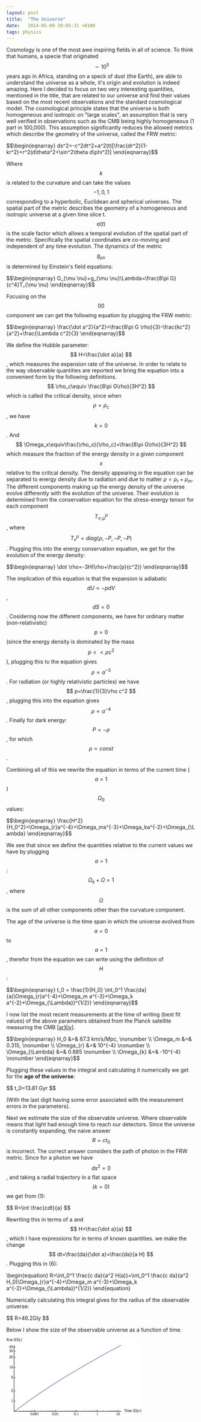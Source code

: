 ```yaml
---
layout: post
title:  "The Universe"
date:   2014-05-09 20:05:31 +0100
tags: physics
---
```


Cosmology is one of the most awe inspiring fields in all of science. To think that humans, a specie that originated $$ \sim 10^5 $$ years ago 
in Africa, standing on a speck of dust (the Earth), are able to understand the universe as a whole, it's origin and evolution is indeed amazing. Here I decided to focus on two very interesting quantities, mentioned in the title, 
that are related to our universe and find their values based on the most recent observations and the standard cosmological model. 
The cosmological principle states that the universe is both homogeneous and isotropic on "large scales", an assumption that is very well verified in observations such as the CMB being highly homogeneous (1 part in 100,000).
This assumption significantly reduces the allowed metrics which describe the geometry of the universe, called the FRW metric:

\$$\begin{eqnarray} 
ds^2=-c^2dt^2+a^2(t)[\frac{dr^2}{1-kr^2}+r^2(d\theta^2+\sin^2\theta d\phi^2)]
\end{eqnarray}$$

Where $$ k $$ is related to the curvature and can take the values $$ -1,0,1 $$ corresponding to a hyperbolic, Euclidean and spherical universes.
The spatial part of the metric describes the geometry of a homogeneous and isotropic universe at a given time slice t.
$$ a(t) $$ is the scale factor which allows a temporal evolution of the spatial part of the metric. Specifically the spatial coordinates are 
co-moving and independent of any time evolution.
The dynamics of the metric $$ g_{\mu \nu} $$ is determined by Einstein's field equations:

\$$\begin{eqnarray} 
G_{\mu \nu}+g_{\mu \nu}\Lambda=\frac{8\pi G}{c^4}T_{\mu \nu}
\end{eqnarray}$$

Focusing on the $$ 00 $$ component we can get the following equation by plugging the FRW metric:

\$$\begin{eqnarray} 
\frac{\dot a^2}{a^2}=\frac{8\pi G \rho}{3}-\frac{kc^2}{a^2}+\frac{\Lambda c^2}{3}
\end{eqnarray}$$

We define the Hubble parameter: $$ H=\frac{\dot a}{a} $$, which measures the expansion rate of the universe.
In order to relate to the way observable quantities are reported we bring the equation into a convenient form by the following definitions.
$$ \rho_c\equiv \frac{8\pi G\rho}{3H^2} $$ which is called the critical density, since when $$ \rho=\rho_c $$, we have $$ k=0 $$.
And $$ \Omega_x\equiv\frac{\rho_x}{\rho_c}=\frac{8\pi G\rho}{3H^2} $$ which measure the fraction of the energy density in a given component $$ x $$ relative to the critical density.
The density appearing in the equation can be separated to energy density due to radiation and due to matter $\rho=\rho_r+\rho_m$.
The different components making up the energy density of the universe evolve differently with the evolution of the universe.
Their evolution is determined from the conservation equation for the stress-energy tensor for each component $$ T^{\mu}_{\nu;\mu} $$, where $$ T^{\mu}_{\nu}=diag(\rho,-P,-P,-P) $$.
Plugging this into the energy conservation equation, we get for the evolution of the energy density:

\$$\begin{eqnarray}
\dot \rho=-3H(\rho+\frac{p}{c^2})
\end{eqnarray}$$

The implication of this equation is that the expansion is adiabatic $$ dU=-pdV $$ , $$ dS=0 $$.
Cosidering now the different components, we have for ordinary matter (non-relativistic) $$ p=0 $$ (since the energy density is dominated by the mass $$ p<<\rho c^2 $$),
plugging this to the equation gives $$ \rho\propto a^{-3} $$. For radiation (or highly relativistic particles) we have $$ p=\frac{1}{3}\rho c^2 $$, plugging this into the equation
gives $$ \rho \propto a^{-4} $$. Finally for dark energy: $$ P=-\rho $$, for which $$ \rho \propto const $$.

Combining all of this we rewrite the equation in terms of the current time ($$ a=1 $$) $$ \Omega_0 $$ values:

\$$\begin{eqnarray}
\frac{H^2}{H_0^2}=\Omega_{r}a^{-4}+\Omega_ma^{-3}+\Omega_ka^{-2}+\Omega_{\Lambda}
\end{eqnarray}$$

We see that since we define the quantities relative to the current values we have by plugging $$ a=1 $$: $$ \Omega_k+\Omega=1 $$, where $$ \Omega $$ is the sum of all other components other than the curvature component.

The age of the universe is the time span in which the universe evolved from $$ a = 0 $$ to $$ a = 1 $$, therefor from the equation we can write using the 
definition of $$ H $$:

\$$\begin{eqnarray}
t_0 = \frac{1}{H_0} \int_0^1 \frac{da}{a(\Omega_{r}a^{-4}+\Omega_m a^{-3}+\Omega_k a^{-2}+\Omega_{\Lambda})^{1/2}}
\end{eqnarray}$$

I now list the most recent measurements at the time of writing (best fit values) of the above parameters obtained from the Planck satellite measuring the CMB [<a href='http://arxiv.org/abs/1303.5076' target='_blank'>arXiv</a>].

\$$\begin{eqnarray} 
    H_0 &=& 67.3 km/s/Mpc, \nonumber \\
	\Omega_m &=& 0.315, \nonumber \\
	\Omega_{r} &=& 10^{-4} \nonumber \\
	\Omega_{\Lambda} &=& 0.685 \nonumber \\
	\Omega_{k} &=& -10^{-4} \nonumber
\end{eqnarray}$$

Plugging these values in the integral and calculating it numerically we get for the <b>age of the universe</b>: 

\$$
t_0=13.81 Gyr
$$

(With the last digit having some error associated with the measurement errors in the parameters).

Next we estimate the size of the observable universe. Where observable means that light had enough time to reach our detectors.
Since the universe is constantly expanding, the naive answer $$ R=ct_0 $$ is incorrect.
The correct answer considers the path of photon in the FRW metric. Since for a photon we have $$ ds^2=0 $$, and taking a radial trajectory in a flat 
space $$ (k=0) $$ we get from (1):

\$$
R=\int \frac{cdt}{a}
$$

Rewriting this in terms of a and $$ H=\frac{\dot a}{a} $$, which I have expressions for in terms of known quantities. 
we make the change $$ dt=\frac{da}{\dot a}=\frac{da}{a H} $$. Plugging this in (6):

\begin{equation}
R=\int_0^1 \frac{c da}{a^2 H(a)}=\int_0^1 \frac{c da}{a^2 H_0(\Omega_{r}a^{-4}+\Omega_m a^{-3}+\Omega_k a^{-2}+\Omega_{\Lambda})^{1/2}}
\end{equation}

Numerically calculating this integral gives for the radius of the observable universe:

\$$
R=46.2Gly
$$

Below I show the size of the observable universe as a function of time.

![Age](/assets/agesize.png)